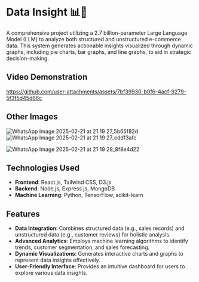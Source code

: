 # Data Insight 📊🛒

A comprehensive project utilizing a 2.7 billion-parameter Large Language Model (LLM) to analyze both structured and unstructured e-commerce data. This system generates actionable insights visualized through dynamic graphs, including pie charts, bar graphs, and line graphs, to aid in strategic decision-making.

## Video Demonstration

https://github.com/user-attachments/assets/7bf39930-b0f6-4acf-9279-5f3f5d45d66c


## Other Images

![WhatsApp Image 2025-02-21 at 21 19 27_5b65f82d](https://github.com/user-attachments/assets/bd23f780-8ed8-4ae6-a7c9-e336cc7b73d7)   ![WhatsApp Image 2025-02-21 at 21 19 27_eddf3afc](https://github.com/user-attachments/assets/4cfb92e0-ede4-4c9b-b3e9-4ed83fc9dc21) 

![WhatsApp Image 2025-02-21 at 21 19 28_8f8e4d22](https://github.com/user-attachments/assets/0d546a21-dd17-4959-9fb6-82825746eab4)


## Technologies Used

- **Frontend**: React.js, Tailwind CSS, D3.js
- **Backend**: Node.js, Express.js, MongoDB
- **Machine Learning**: Python, TensorFlow, scikit-learn

## Features

- **Data Integration**: Combines structured data (e.g., sales records) and unstructured data (e.g., customer reviews) for holistic analysis.
- **Advanced Analytics**: Employs machine learning algorithms to identify trends, customer segmentation, and sales forecasting.
- **Dynamic Visualizations**: Generates interactive charts and graphs to represent data insights effectively.
- **User-Friendly Interface**: Provides an intuitive dashboard for users to explore various data insights.


